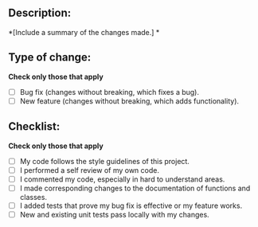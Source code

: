 ## Description:
*[Include a summary of the changes made.] *

## Type of change:
__Check only those that apply__

- [ ] Bug fix (changes without breaking, which fixes a bug).
- [ ] New feature (changes without breaking, which adds functionality).

## Checklist:
__Check only those that apply__

- [ ] My code follows the style guidelines of this project.
- [ ] I performed a self review of my own code.
- [ ] I commented my code, especially in hard to understand areas.
- [ ] I made corresponding changes to the documentation of functions and classes.
- [ ] I added tests that prove my bug fix is effective or my feature works.
- [ ] New and existing unit tests pass locally with my changes.
